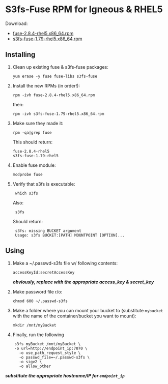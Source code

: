 # S3fs-Fuse RPM for Igneous & RHEL5

Download:

*  [fuse-2.8.4-rhel5.x86_64.rpm](RPMS/fuse-2.8.4-rhel5.x86_64.rpm)
*  [s3fs-fuse-1.79-rhel5.x86_64.rpm](RPMS/s3fs-fuse-1.79-rhel5.x86_64.rpm)

## Installing
1.  Clean up existing fuse & s3fs-fuse packages:

        yum erase -y fuse fuse-libs s3fs-fuse

2.  Install the new RPMs (in order!):

        rpm -ivh fuse-2.8.4-rhel5.x86_64.rpm

    then:

        rpm -ivh s3fs-fuse-1.79-rhel5.x86_64.rpm

3.  Make sure they made it:  

        rpm -qa|grep fuse

    This should return:

        fuse-2.8.4-rhel5
        s3fs-fuse-1.79-rhel5
4.  Enable fuse module:

        modprobe fuse

4. Verify that s3fs is executable:

        which s3fs
    Also:

        s3fs

    Should return:

        s3fs: missing BUCKET argument
        Usage: s3fs BUCKET:[PATH] MOUNTPOINT [OPTION]...


## Using

1.  Make a ~/.passwd-s3fs file w/ following contents:

        accessKeyId:secretAccessKey

    ***obviously, replace with the appropriate access_key & secret_key***

2.  Make password file r/o:

        chmod 600 ~/.passwd-s3fs

3.  Make a folder where you can mount your bucket to (substitute `mybucket` with the name of the container/bucket you want to mount):

        mkdir /mnt/myBucket

4.  Finally, run the following

```
    s3fs myBucket /mnt/myBucket \
    -o url=http://endpoint_ip:7070 \
      -o use_path_request_style \
      -o passwd_file=~/.passwd-s3fs \
      -o sigv2 \
      -o allow_other
  ```

***substitute the appropriate hostname/IP for `endpoint_ip`***
